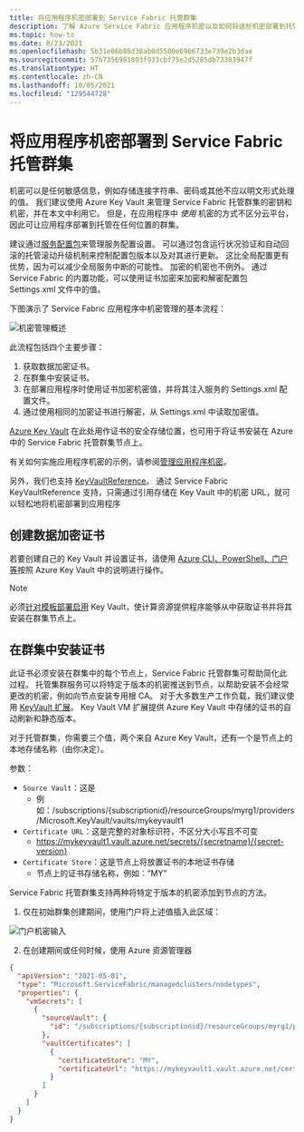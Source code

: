 ```yaml
---
title: 将应用程序机密部署到 Service Fabric 托管群集
description: 了解 Azure Service Fabric 应用程序机密以及如何将这些机密部署到托管群集
ms.topic: how-to
ms.date: 8/23/2021
ms.openlocfilehash: 5b31e06b88d38ab0d5500e69b6733e739e2b3dae
ms.sourcegitcommit: 57b7356981803f933cbf75e2d5285db73383947f
ms.translationtype: HT
ms.contentlocale: zh-CN
ms.lasthandoff: 10/05/2021
ms.locfileid: "129544728"
---
```

# <a name="deploy-application-secrets-to-a-service-fabric-managed-cluster"></a>将应用程序机密部署到 Service Fabric 托管群集

机密可以是任何敏感信息，例如存储连接字符串、密码或其他不应以明文形式处理的值。 我们建议使用 Azure Key Vault 来管理 Service Fabric 托管群集的密钥和机密，并在本文中利用它。 但是，在应用程序中 *使用* 机密的方式不区分云平台，因此可让应用程序部署到托管在任何位置的群集。

建议通过[服务配置包][config-package]来管理服务配置设置。 可以通过包含运行状况验证和自动回滚的托管滚动升级机制来控制配置包版本以及对其进行更新。 这比全局配置更有优势，因为可以减少全局服务中断的可能性。 加密的机密也不例外。 通过 Service Fabric 的内置功能，可以使用证书加密来加密和解密配置包 Settings.xml 文件中的值。

下图演示了 Service Fabric 应用程序中机密管理的基本流程：

![机密管理概述][overview]

此流程包括四个主要步骤：

1. 获取数据加密证书。
2. 在群集中安装证书。
3. 在部署应用程序时使用证书加密机密值，并将其注入服务的 Settings.xml 配置文件。
4. 通过使用相同的加密证书进行解密，从 Settings.xml 中读取加密值。 

[Azure Key Vault][key-vault-get-started] 在此处用作证书的安全存储位置，也可用于将证书安装在 Azure 中的 Service Fabric 托管群集节点上。

有关如何实施应用程序机密的示例，请参阅[管理应用程序机密](service-fabric-application-secret-management.md)。

另外，我们也支持 [KeyVaultReference](service-fabric-keyvault-references.md)。 通过 Service Fabric KeyVaultReference 支持，只需通过引用存储在 Key Vault 中的机密 URL，就可以轻松地将机密部署到应用程序

## <a name="create-a-data-encipherment-certificate"></a>创建数据加密证书
若要创建自己的 Key Vault 并设置证书，请使用 [Azure CLI、PowerShell、门户等][key-vault-certs]按照 Azure Key Vault 中的说明进行操作。

>[!NOTE]
> 必须[针对模板部署启用](../key-vault/general/manage-with-cli2.md#bkmk_KVperCLI) Key Vault，使计算资源提供程序能够从中获取证书并将其安装在群集节点上。

## <a name="install-the-certificate-in-your-cluster"></a>在群集中安装证书
此证书必须安装在群集中的每个节点上，Service Fabric 托管群集可帮助简化此过程。 托管集群服务可以将特定于版本的机密推送到节点，以帮助安装不会经常更改的机密，例如向节点安装专用根 CA。 对于大多数生产工作负载，我们建议使用 [KeyVault 扩展][key-vault-windows]。 Key Vault VM 扩展提供 Azure Key Vault 中存储的证书的自动刷新和静态版本。

对于托管群集，你需要三个值，两个来自 Azure Key Vault，还有一个是节点上的本地存储名称（由你决定）。

参数： 
* `Source Vault`：这是 
    * 例如：/subscriptions/{subscriptionid}/resourceGroups/myrg1/providers/Microsoft.KeyVault/vaults/mykeyvault1
* `Certificate URL`：这是完整的对象标识符，不区分大小写且不可变
    * https://mykeyvault1.vault.azure.net/secrets/{secretname}/{secret-version}
* `Certificate Store`：这是节点上将放置证书的本地证书存储
    * 节点上的证书存储名称，例如：“MY”

Service Fabric 托管群集支持两种将特定于版本的机密添加到节点的方法。

1. 仅在初始群集创建期间，使用门户将上述值插入此区域：

![门户机密输入][sfmc-secrets]

2. 在创建期间或任何时候，使用 Azure 资源管理器

```json
{
  "apiVersion": "2021-05-01",
  "type": "Microsoft.ServiceFabric/managedclusters/nodetypes",
  "properties": {
    "vmSecrets": [
      {
        "sourceVault": {
          "id": "/subscriptions/{subscriptionid}/resourceGroups/myrg1/providers/Microsoft.KeyVault/vaults/mykeyvault1"
        },
        "vaultCertificates": [
          {
            "certificateStore": "MY",
            "certificateUrl": "https://mykeyvault1.vault.azure.net/certificates/{certificatename}/{secret-version}"
          }
        ]
      }
    ]
  }
}
```

<!-- Links -->
[key-vault-get-started]:../key-vault/general/overview.md
[key-vault-certs]: ../key-vault/certificates/quick-create-cli.md
[config-package]: service-fabric-application-and-service-manifests.md
[key-vault-windows]: ../virtual-machines/extensions/key-vault-windows.md

<!-- Images -->
[overview]:./media/service-fabric-application-and-service-security/overview.png
[sfmc-secrets]:./media/how-to-managed-cluster-application-secrets/sfmc-secrets.png

